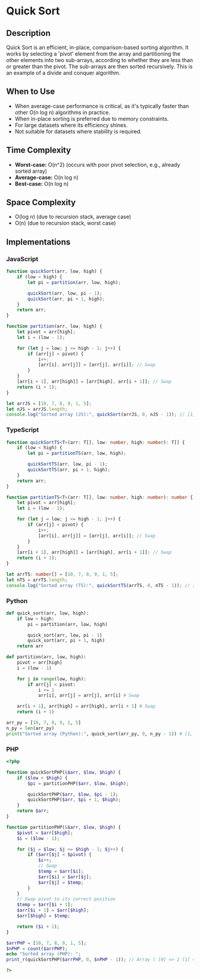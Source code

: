 # Quick Sort

## Description
Quick Sort is an efficient, in-place, comparison-based sorting algorithm. It works by selecting a 'pivot' element from the array and partitioning the other elements into two sub-arrays, according to whether they are less than or greater than the pivot. The sub-arrays are then sorted recursively. This is an example of a divide and conquer algorithm.

## When to Use
- When average-case performance is critical, as it's typically faster than other O(n log n) algorithms in practice.
- When in-place sorting is preferred due to memory constraints.
- For large datasets where its efficiency shines.
- Not suitable for datasets where stability is required.

## Time Complexity
- **Worst-case:** O(n^2) (occurs with poor pivot selection, e.g., already sorted array)
- **Average-case:** O(n log n)
- **Best-case:** O(n log n)

## Space Complexity
- O(log n) (due to recursion stack, average case)
- O(n) (due to recursion stack, worst case)

## Implementations

### JavaScript
```javascript
function quickSort(arr, low, high) {
    if (low < high) {
        let pi = partition(arr, low, high);

        quickSort(arr, low, pi - 1);
        quickSort(arr, pi + 1, high);
    }
    return arr;
}

function partition(arr, low, high) {
    let pivot = arr[high];
    let i = (low - 1);

    for (let j = low; j <= high - 1; j++) {
        if (arr[j] < pivot) {
            i++;
            [arr[i], arr[j]] = [arr[j], arr[i]]; // Swap
        }
    }
    [arr[i + 1], arr[high]] = [arr[high], arr[i + 1]]; // Swap
    return (i + 1);
}

let arrJS = [10, 7, 8, 9, 1, 5];
let nJS = arrJS.length;
console.log("Sorted array (JS):", quickSort(arrJS, 0, nJS - 1)); // [1, 5, 7, 8, 9, 10]
```

### TypeScript
```typescript
function quickSortTS<T>(arr: T[], low: number, high: number): T[] {
    if (low < high) {
        let pi = partitionTS(arr, low, high);

        quickSortTS(arr, low, pi - 1);
        quickSortTS(arr, pi + 1, high);
    }
    return arr;
}

function partitionTS<T>(arr: T[], low: number, high: number): number {
    let pivot = arr[high];
    let i = (low - 1);

    for (let j = low; j <= high - 1; j++) {
        if (arr[j] < pivot) {
            i++;
            [arr[i], arr[j]] = [arr[j], arr[i]]; // Swap
        }
    }
    [arr[i + 1], arr[high]] = [arr[high], arr[i + 1]]; // Swap
    return (i + 1);
}

let arrTS: number[] = [10, 7, 8, 9, 1, 5];
let nTS = arrTS.length;
console.log("Sorted array (TS):", quickSortTS(arrTS, 0, nTS - 1)); // [1, 5, 7, 8, 9, 10]
```

### Python
```python
def quick_sort(arr, low, high):
    if low < high:
        pi = partition(arr, low, high)

        quick_sort(arr, low, pi - 1)
        quick_sort(arr, pi + 1, high)
    return arr

def partition(arr, low, high):
    pivot = arr[high]
    i = (low - 1)

    for j in range(low, high):
        if arr[j] < pivot:
            i += 1
            arr[i], arr[j] = arr[j], arr[i] # Swap

    arr[i + 1], arr[high] = arr[high], arr[i + 1] # Swap
    return (i + 1)

arr_py = [10, 7, 8, 9, 1, 5]
n_py = len(arr_py)
print("Sorted array (Python):", quick_sort(arr_py, 0, n_py - 1)) # [1, 5, 7, 8, 9, 10]
```

### PHP
```php
<?php

function quickSortPHP(&$arr, $low, $high) {
    if ($low < $high) {
        $pi = partitionPHP($arr, $low, $high);

        quickSortPHP($arr, $low, $pi - 1);
        quickSortPHP($arr, $pi + 1, $high);
    }
    return $arr;
}

function partitionPHP(&$arr, $low, $high) {
    $pivot = $arr[$high];
    $i = ($low - 1);

    for ($j = $low; $j <= $high - 1; $j++) {
        if ($arr[$j] < $pivot) {
            $i++;
            // Swap
            $temp = $arr[$i];
            $arr[$i] = $arr[$j];
            $arr[$j] = $temp;
        }
    }
    // Swap pivot to its correct position
    $temp = $arr[$i + 1];
    $arr[$i + 1] = $arr[$high];
    $arr[$high] = $temp;

    return ($i + 1);
}

$arrPHP = [10, 7, 8, 9, 1, 5];
$nPHP = count($arrPHP);
echo "Sorted array (PHP): ";
print_r(quickSortPHP($arrPHP, 0, $nPHP - 1)); // Array ( [0] => 1 [1] => 5 [2] => 7 [3] => 8 [4] => 9 [5] => 10 )

?>
```